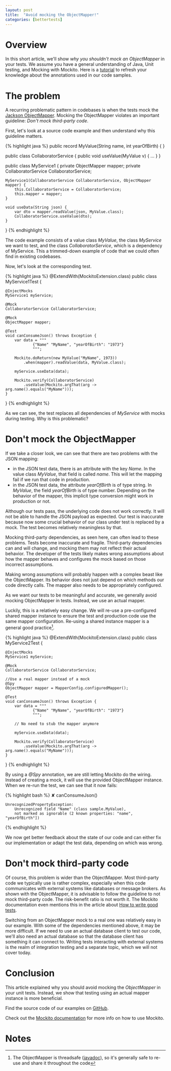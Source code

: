 ```yaml
---
layout: post
title:  "Avoid mocking the ObjectMapper!"
categories: [bettertests]
---
```


# Overview

In this short article, we'll show _why you shouldn't mock an ObjectMapper_ in your tests.
We assume you have a general understanding of Java, Unit testing, and Mocking with Mockito.
Here is a [tutorial][mockito-tutorial] to refresh your knowledge about the annotations used in our code samples.

# The problem

A recurring problematic pattern in
codebases is when the tests mock the [Jackson ObjectMapper][jackson].
Mocking the ObjectMapper violates an important guideline: _Don't mock third-party code_.

First, let's look at a source code example and then understand why this guideline matters.

{% highlight java %}
public record MyValue(String name, int yearOfBirth) { }

public class CollaboratorService {
    public void useValue(MyValue v) { ... }
}

public class MyService1 {
    private ObjectMapper mapper;
    private CollaboratorService CollaboratorService;

    MyService1(CollaboratorService CollaboratorService, ObjectMapper mapper) {
        this.CollaboratorService = CollaboratorService;
        this.mapper = mapper;
    }

    void useData(String json) {
        var dto = mapper.readValue(json, MyValue.class);
        CollaboratorService.useValue(dto);
    }
}
{% endhighlight %}

The code example consists of a value class _MyValue_, the class _MyService_ we want to test, and the class _CollaboratorService_, which is
a dependency of MyService. This a trimmed-down example of code that we could often find in existing codebases.

Now, let's look at the corresponding test.

{% highlight java %}
@ExtendWith(MockitoExtension.class)
public class MyService1Test {

    @InjectMocks
    MyService1 myService;

    @Mock
    CollaboratorService CollaboratorService;

    @Mock
    ObjectMapper mapper;

    @Test
    void canConsumeJson() throws Exception {
        var data = """
                {"Name" "MyName", "yearOfBirth": "1973"}
                """;

        Mockito.doReturn(new MyValue("MyName", 1973))
            .when(mapper).readValue(data, MyValue.class);

        myService.useData(data);

        Mockito.verify(CollaboratorService)
            .useValue(Mockito.argThat(arg -> arg.name().equals("MyName")));
    }
}
{% endhighlight %}

As we can see, the test replaces all dependencies of _MyService_ with mocks during testing. Why is this problematic?

# Don't mock the ObjectMapper

If we take a closer look, we can see that there are two problems with the JSON mapping:
* in the JSON test data, there is an attribute with the key _Name_. In the value class _MyValue_, that field is called _name_. This will let the mapping fail if we run that code in production.
* in the JSON test data, the attribute _yearOfBirth_ is of type string. In _MyValue_, the field _yearOfBirth_ is of type number. Depending on the behavior of the mapper, this implicit type conversion might work in production or not.

Although our tests pass, the underlying code does not work correctly. It will not be able to handle the JSON payload as expected. Our
test is inaccurate because now some crucial behavior of our class under test is replaced by a mock. The test becomes relatively meaningless by that.

Mocking third-party dependencies, as seen here, can often lead to these problems. Tests become inaccurate and fragile.
Third-party dependencies can and will change, and mocking them may not reflect their actual behavior. The developer of the tests likely makes wrong assumptions about how the mapper behaves and configures the mock based on those incorrect assumptions.

Making wrong assumptions will probably happen with a complex beast like the ObjectMapper.
Its behavior does not just depend on which methods our code directly calls. The mapper also needs to be appropriately configured.

As we want our tests to be meaningful and accurate, we generally avoid mocking ObjectMapper in tests. Instead, we use an actual mapper.

Luckily, this is a relatively easy change. We will re-use a pre-configured shared mapper instance 
to ensure the test and production code use the same mapper configuration.
Re-using a shared instance mapper is a general good practice[^1].

{% highlight java %}
@ExtendWith(MockitoExtension.class)
public class MyService2Test {

    @InjectMocks
    MyService1 myService;

    @Mock
    CollaboratorService CollaboratorService;

    //Use a real mapper instead of a mock
    @Spy
    ObjectMapper mapper = MapperConfig.configuredMapper();

    @Test
    void canConsumeJson() throws Exception {
        var data = """
                {"Name" "MyName", "yearOfBirth": "1973"}
                """;

        // No need to stub the mapper anymore

        myService.useData(data);

        Mockito.verify(CollaboratorService)
            .useValue(Mockito.argThat(arg -> arg.name().equals("MyName")));
    }
}
{% endhighlight %}

By using a _@Spy_ annotation, we are still letting Mockito do the wiring. Instead of creating a mock, it will use the provided ObjectMapper instance. When we re-run
the test, we can see that it now fails:

{% highlight bash %}
✘ canConsumeJson()

    UnrecognizedPropertyException: 
        Unrecognized field "Name" (class sample.MyValue), 
        not marked as ignorable (2 known properties: "name", "yearOfBirth"])
{% endhighlight %}

We now get better feedback about the state of our code and can either fix our implementation or adapt the test data, depending on which was wrong.

# Don't mock third-party code

Of course, this problem is wider than the ObjectMapper.
Most third-party code we typically use is rather complex, especially when this code communicates with external systems like databases or message brokers.
As shown with the ObjectMapper, it is advisable to follow the guideline to not mock third-party code. The risk-benefit ratio is not worth it.
The Mockito documentation even mentions this in the article about [How to write good tests][mockito-how].

Switching from an ObjectMapper mock to a real one was relatively easy in our example.
With some of the dependencies mentioned above, it may be more difficult.
If we need to use an actual database client to test our code, we'll also need an actual database so that the database client has something it can connect to.
Writing tests interacting with external systems is the realm of integration testing and a separate topic, which we will not cover today.

# Conclusion

This article explained why you should avoid mocking the _ObjectMapper_ in your unit tests.
Instead, we show that testing using an actual mapper instance is more beneficial.

Find the source code of our examples on [GitHub][github-examples].

Check out the [Mockito documentation][mockito] for more info on how to use Mockito.

[mockito]: https://site.mockito.org/
[mockito-tutorial]: https://www.baeldung.com/mockito-annotations
[jackson]: https://github.com/FasterXML/jackson-docs
[mockito-how]: https://github.com/mockito/mockito/wiki/How-to-write-good-tests#dont-mock-a-type-you-dont-own
[github-examples]: https://github.com/red-green-coding/bettertests-objectmapper-mock
[javadoc]: https://fasterxml.github.io/jackson-databind/javadoc/2.7/com/fasterxml/jackson/databind/ObjectMapper.html

# Notes

[^1]: The ObjectMapper is threadsafe ([javadoc][javadoc]), so it's generally safe to re-use and share it throughout the code